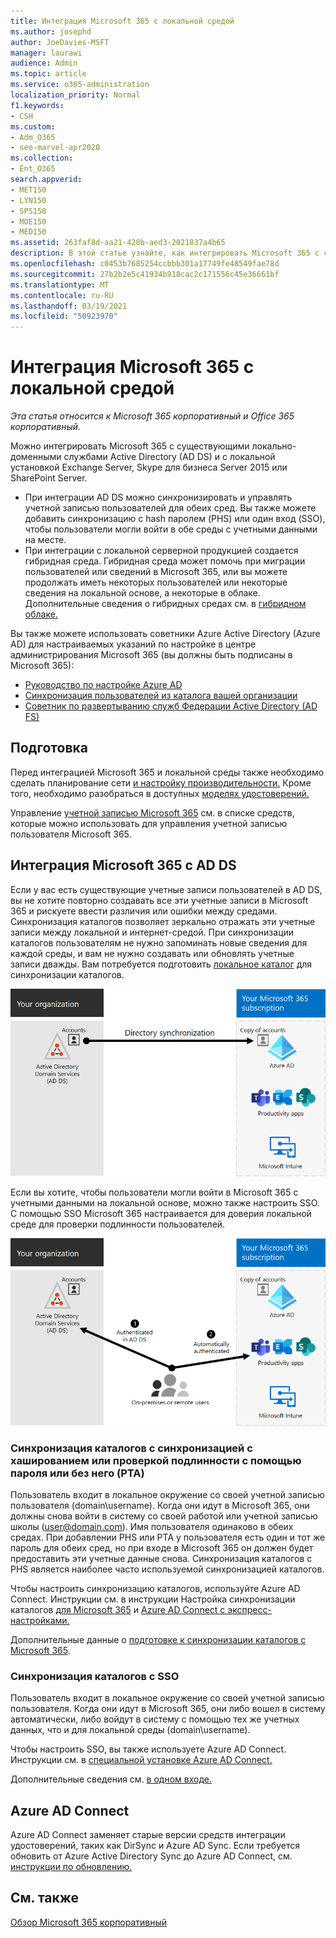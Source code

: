 ```yaml
---
title: Интеграция Microsoft 365 с локальной средой
ms.author: josephd
author: JoeDavies-MSFT
manager: laurawi
audience: Admin
ms.topic: article
ms.service: o365-administration
localization_priority: Normal
f1.keywords:
- CSH
ms.custom:
- Adm_O365
- seo-marvel-apr2020
ms.collection:
- Ent_O365
search.appverid:
- MET150
- LYN150
- SPS150
- MOE150
- MED150
ms.assetid: 263faf8d-aa21-428b-aed3-2021837a4b65
description: В этой статье узнайте, как интегрировать Microsoft 365 с существующими службами каталогов и локальной средой.
ms.openlocfilehash: c0453b7685254ccbbb301a17749fe48549fae78d
ms.sourcegitcommit: 27b2b2e5c41934b918cac2c171556c45e36661bf
ms.translationtype: MT
ms.contentlocale: ru-RU
ms.lasthandoff: 03/19/2021
ms.locfileid: "50923970"
---
```

# <a name="microsoft-365-integration-with-on-premises-environments"></a>Интеграция Microsoft 365 с локальной средой

*Эта статья относится к Microsoft 365 корпоративный и Office 365 корпоративный.*

Можно интегрировать Microsoft 365 с существующими локально-доменными службами Active Directory (AD DS) и с локальной установкой Exchange Server, Skype для бизнеса Server 2015 или SharePoint Server.
  
 - При интеграции AD DS можно синхронизировать и управлять учетной записью пользователей для обеих сред. Вы также можете добавить синхронизацию с hash паролем (PHS) или один вход (SSO), чтобы пользователи могли войти в обе среды с учетными данными на месте.
 - При интеграции с локальной серверной продукцией создается гибридная среда. Гибридная среда может помочь при миграции пользователей или сведений в Microsoft 365, или вы можете продолжать иметь некоторых пользователей или некоторые сведения на локальной основе, а некоторые в облаке. Дополнительные сведения о гибридных средах см. в [гибридном облаке.](../solutions/cloud-architecture-models.md#hybrid)

Вы также можете использовать советники Azure Active Directory (Azure AD) для настраиваемых указаний по настройке в центре администрирования Microsoft 365 (вы должны быть подписаны в Microsoft 365):

- [Руководство по настройке Azure AD](https://aka.ms/aadpguidance)
- [Синхронизация пользователей из каталога вашей организации](https://aka.ms/aadconnectpwsync)
- [Советник по развертыванию служб Федерации Active Directory (AD FS)](https://aka.ms/adfsguidance)
   
## <a name="before-you-begin"></a>Подготовка

Перед интеграцией Microsoft 365 и локальной среды также необходимо сделать планирование сети [и настройку производительности.](network-planning-and-performance.md) Кроме того, необходимо разобраться в доступных [моделях удостоверений.](about-microsoft-365-identity.md) 

Управление [учетной записью Microsoft 365](manage-microsoft-365-accounts.md) см. в списке средств, которые можно использовать для управления учетной записью пользователя Microsoft 365. 
  
## <a name="integrate-microsoft-365-with-ad-ds"></a>Интеграция Microsoft 365 с AD DS

Если у вас есть существующие учетные записи пользователей в AD DS, вы не хотите повторно создавать все эти учетные записи в Microsoft 365 и рискуете ввести различия или ошибки между средами. Синхронизация каталогов позволяет зеркально отражать эти учетные записи между локальной и интернет-средой. При синхронизации каталогов пользователям не нужно запоминать новые сведения для каждой среды, и вам не нужно создавать или обновлять учетные записи дважды. Вам потребуется подготовить [локальное каталог](prepare-for-directory-synchronization.md) для синхронизации каталогов.
  
![Синхронизация каталогов используется для синхронизации сведений о учетных записях пользователей на локальной основе и учетных записях пользователей в Интернете.](../media/microsoft-365-integration/directory-synchronization.png)
  
Если вы хотите, чтобы пользователи могли войти в Microsoft 365 с учетными данными на локальной основе, можно также настроить SSO. С помощью SSO Microsoft 365 настраивается для доверия локальной среде для проверки подлинности пользователей.
  
![С одним входом одна учетная запись доступна как в локальной, так и в онлайн-среде.](../media/microsoft-365-integration/single-sign-on.png)

### <a name="directory-synchronization-with-or-without-password-hash-synchronization-or-pass-through-authentication-pta"></a>Синхронизация каталогов с синхронизацией с хашированием или проверкой подлинности с помощью пароля или без него (PTA)

Пользователь входит в локальное окружение со своей учетной записью пользователя (domain\username). Когда они идут в Microsoft 365, они должны снова войти в систему со своей работой или учетной записью школы (user@domain.com). Имя пользователя одинаково в обеих средах. При добавлении PHS или PTA у пользователя есть один и тот же пароль для обеих сред, но при входе в Microsoft 365 он должен будет предоставить эти учетные данные снова. Синхронизация каталогов с PHS является наиболее часто используемой синхронизацией каталогов.

Чтобы настроить синхронизацию каталогов, используйте Azure AD Connect. Инструкции см. в инструкции Настройка синхронизации каталогов [для Microsoft 365](set-up-directory-synchronization.md) и [Azure AD Connect с экспресс-настройками.](/azure/active-directory/hybrid/how-to-connect-install-express)

Дополнительные данные о [подготовке к синхронизации каталогов с Microsoft 365](prepare-for-directory-synchronization.md).

### <a name="directory-synchronization-with-sso"></a>Синхронизация каталогов с SSO

Пользователь входит в локальное окружение со своей учетной записью пользователя. Когда они идут в Microsoft 365, они либо вошел в систему автоматически, либо войдут в систему с помощью тех же учетных данных, что и для локальной среды (domain\username).

Чтобы настроить SSO, вы также используете Azure AD Connect. Инструкции см. в [специальной установке Azure AD Connect.](/azure/active-directory/hybrid/how-to-connect-install-custom)

Дополнительные сведения см. [в одном входе.](/azure/active-directory/manage-apps/what-is-single-sign-on)

## <a name="azure-ad-connect"></a>Azure AD Connect

Azure AD Connect заменяет старые версии средств интеграции удостоверений, таких как DirSync и Azure AD Sync. Если требуется обновить от Azure Active Directory Sync до Azure AD Connect, см. [инструкции по обновлению.](/azure/active-directory/hybrid/how-to-dirsync-upgrade-get-started) 

## <a name="see-also"></a>См. также

[Обзор Microsoft 365 корпоративный](microsoft-365-overview.md)